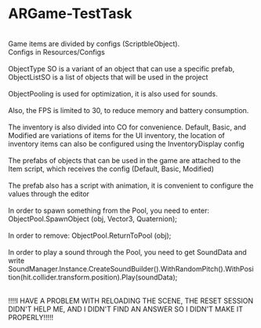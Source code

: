 # ARGame-TestTask
 
<br>Game items are divided by configs (ScriptbleObject). <br>Configs in Resources/Configs<br/>
<br>ObjectType SO is a variant of an object that can use a specific prefab, ObjectListSO is a list of objects that will be used in the project<br/>
<br>ObjectPooling is used for optimization, it is also used for sounds.<br/>
<br>Also, the FPS is limited to 30, to reduce memory and battery consumption.<br/>
<br>The inventory is also divided into CO for convenience. Default, Basic, and Modified are variations of items for the UI inventory, the location of inventory items can also be configured using the InventoryDisplay config<br/>
<br>The prefabs of objects that can be used in the game are attached to the Item script, which receives the config (Default, Basic, Modified)<br/>
<br>The prefab also has a script with animation, it is convenient to configure the values ​​​​through the editor<br/>
<br>In order to spawn something from the Pool, you need to enter: ObjectPool.SpawnObject (obj, Vector3, Quaternion);<br/>
<br>In order to remove: ObjectPool.ReturnToPool (obj);<br/>
<br>In order to play a sound through the Pool, you need to get SoundData and write SoundManager.Instance.CreateSoundBuilder().WithRandomPitch().WithPosition(hit.collider.transform.position).Play(soundData);<br/>

<br>!!!!I HAVE A PROBLEM WITH RELOADING THE SCENE, THE RESET SESSION DIDN'T HELP ME, AND I DIDN'T FIND AN ANSWER SO I DIDN'T MAKE IT PROPERLY!!!!!<br/>
